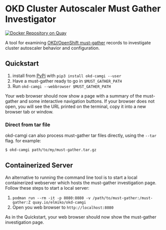 # OKD Cluster Autoscaler Must Gather Investigator

[![Docker Repository on Quay](https://quay.io/repository/elmiko/okd-camgi/status "Docker Repository on Quay")](https://quay.io/repository/elmiko/okd-camgi)

A tool for examining [OKD/OpenShift must-gather](https://github.com/openshift/must-gather) records
to investigate cluster autoscaler behavior and configuration.

## Quickstart

1. install from [PyPi](https://pypi.org/project/okd-camgi) with `pip3 install okd-camgi --user`
1. Have a must-gather ready to go in `$MUST_GATHER_PATH`
1. Run `okd-camgi --webbrowser $MUST_GATHER_PATH`

Your web browser should now show a page with a summary of the must-gather and some interactive navigation
buttons. If your browser does not open, you will see the URL printed on the terminal, copy it into a new
browser tab or window.

### Direct from tar file

okd-camgi can also process must-gather tar files directly, using the `--tar` flag. for example:
```bash
$ okd-camgi path/to/my/must-gather.tar.gz
```

## Containerized Server

An alternative to running the command line tool is to start a local containerized webserver which
hosts the must-gather investigation page. Follow these steps to start a local server:

1. `podman run --rm -it -p 8080:8080 -v /path/to/must-gather:/must-gather:Z quay.io/elmiko/okd-camgi`
1. Open you web browser to `http://localhost:8080`

As in the Quickstart, your web browser should now show the must-gather investigation page.
